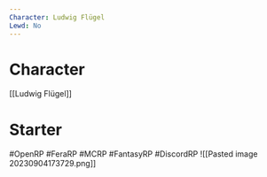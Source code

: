 ```yaml
---
Character: Ludwig Flügel
Lewd: No
---
```

# Character
[[Ludwig Flügel]]

# Starter


#OpenRP #FeraRP #MCRP #FantasyRP #DiscordRP
![[Pasted image 20230904173729.png]]